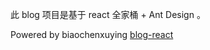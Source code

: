 此 blog 项目是基于 react 全家桶 + Ant Design 。

Powered by biaochenxuying [blog-react](https://github.com/biaochenxuying/blog-react)